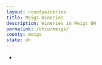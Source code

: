 ```yaml
---
layout: countywineries
title: Meigs Wineries
description: Wineries in Meigs OH
permalink: /ohio/meigs/
county: meigs
state: oh
---
```

-
